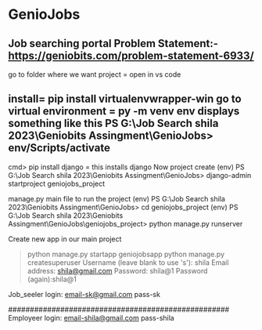 # GenioJobs
Job searching portal
Problem Statement:-
https://geniobits.com/problem-statement-6933/
-----------------------------------------------------------------------------------------
go to folder where we want project = open in vs code

install= pip install virtualenvwrapper-win
go to virtual environment = py -m venv env 
displays something like this 
PS G:\Job Search shila 2023\Geniobits Assingment\GenioJobs> env/Scripts/activate
----------------------------------------------------------------------------------------

cmd> pip install django = this installs django
Now project create
(env) PS G:\Job Search shila 2023\Geniobits Assingment\GenioJobs> django-admin startproject geniojobs_project


manage.py main file to run the project
(env) PS G:\Job Search shila 2023\Geniobits Assingment\GenioJobs> cd geniojobs_project
(env) PS G:\Job Search shila 2023\Geniobits Assingment\GenioJobs\geniojobs_project> python manage.py runserver

Create new app in our main project
>python manage.py startapp geniojobsapp
>python manage.py createsuperuser
Username (leave blank to use 's'): shila
Email address: shila@gmail.com
Password: shila@1
Password (again):shila@1

Job_seeler login:
email-sk@gmail.com
pass-sk

###################################################
Employeer login:
email-shila@gmail.com
pass-shila

